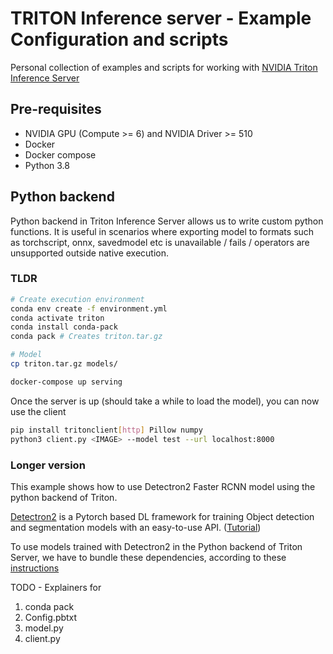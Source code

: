 # TRITON Inference server - Example Configuration and scripts

Personal collection of examples and scripts for working with [NVIDIA Triton Inference Server](https://github.com/triton-inference-server/server)

## Pre-requisites

- NVIDIA GPU (Compute >= 6) and NVIDIA Driver >= 510
- Docker
- Docker compose
- Python 3.8

## Python backend

Python backend in Triton Inference Server allows us to write custom python functions. It is useful in scenarios where exporting model to formats such as torchscript, onnx, savedmodel etc is unavailable / fails / operators are unsupported outside native execution.

### TLDR
```bash
# Create execution environment
conda env create -f environment.yml
conda activate triton
conda install conda-pack
conda pack # Creates triton.tar.gz

# Model
cp triton.tar.gz models/

docker-compose up serving
```

Once the server is up (should take a while to load the model), you can now use the client

```bash
pip install tritonclient[http] Pillow numpy
python3 client.py <IMAGE> --model test --url localhost:8000
```


### Longer version

This example shows how to use Detectron2 Faster RCNN model using the python backend of Triton.

[Detectron2](https://github.com/facebookresearch/detectron2) is a Pytorch based DL framework for training Object detection and segmentation models with an easy-to-use API. ([Tutorial](https://detectron2.readthedocs.io/en/latest/tutorials/index.html))

To use models trained with Detectron2 in the Python backend of Triton Server, we have to bundle these dependencies, according to these [instructions](https://github.com/triton-inference-server/python_backend#using-custom-python-execution-environments)

TODO - Explainers for
1. conda pack
2. Config.pbtxt
3. model.py
4. client.py